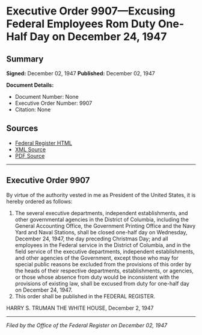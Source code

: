 # Executive Order 9907—Excusing Federal Employees Rom Duty One-Half Day on December 24, 1947

## Summary

**Signed:** December 02, 1947
**Published:** December 02, 1947

**Document Details:**
- Document Number: None
- Executive Order Number: 9907
- Citation: None

## Sources
- [Federal Register HTML](https://www.presidency.ucsb.edu/documents/executive-order-9907-excusing-federal-employees-rom-duty-one-half-day-december-24-1947)
- [XML Source](None)
- [PDF Source](None)

---

## Executive Order 9907

By virtue of the authority vested in me as President of the United States, it is hereby ordered as follows:
1. The several executive departments, independent establishments, and other governmental agencies in the District of Columbia, including the General Accounting Office, the Government Printing Office and the Navy Yard and Naval Stations, shall be closed one-half day on Wednesday, December 24, 1947, the day preceding Christmas Day; and all employees in the Federal service in the District of Columbia, and in the field service of the executive departments, independent establishments, and other agencies of the Government, except those who may for special public reasons be excluded from the provisions of this order by the heads of their respective departments, establishments, or agencies, or those whose absence from duty would be inconsistent with the provisions of existing law, shall be excused from duty for one-half day on December 24, 1947.
2. This order shall be published in the FEDERAL REGISTER.

HARRY S. TRUMAN
THE WHITE HOUSE,
December 2, 1947

---

*Filed by the Office of the Federal Register on December 02, 1947*
